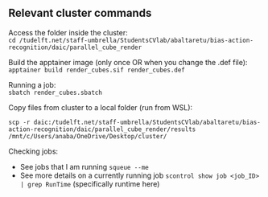 ## Relevant cluster commands
Access the folder inside the cluster:  
`cd /tudelft.net/staff-umbrella/StudentsCVlab/abaltaretu/bias-action-recognition/daic/parallel_cube_render`

Build the apptainer image (only once OR when you change the .def file):  
`apptainer build render_cubes.sif render_cubes.def`

Running a job:  
`sbatch render_cubes.sbatch`

Copy files from cluster to a local folder (run from WSL):
```
scp -r daic:/tudelft.net/staff-umbrella/StudentsCVlab/abaltaretu/bias-action-recognition/daic/parallel_cube_render/results /mnt/c/Users/anaba/OneDrive/Desktop/cluster/
```

Checking jobs:
- See jobs that I am running `squeue --me`
- See more details on a currently running job `scontrol show job <job_ID> | grep RunTime` (specifically runtime here)
